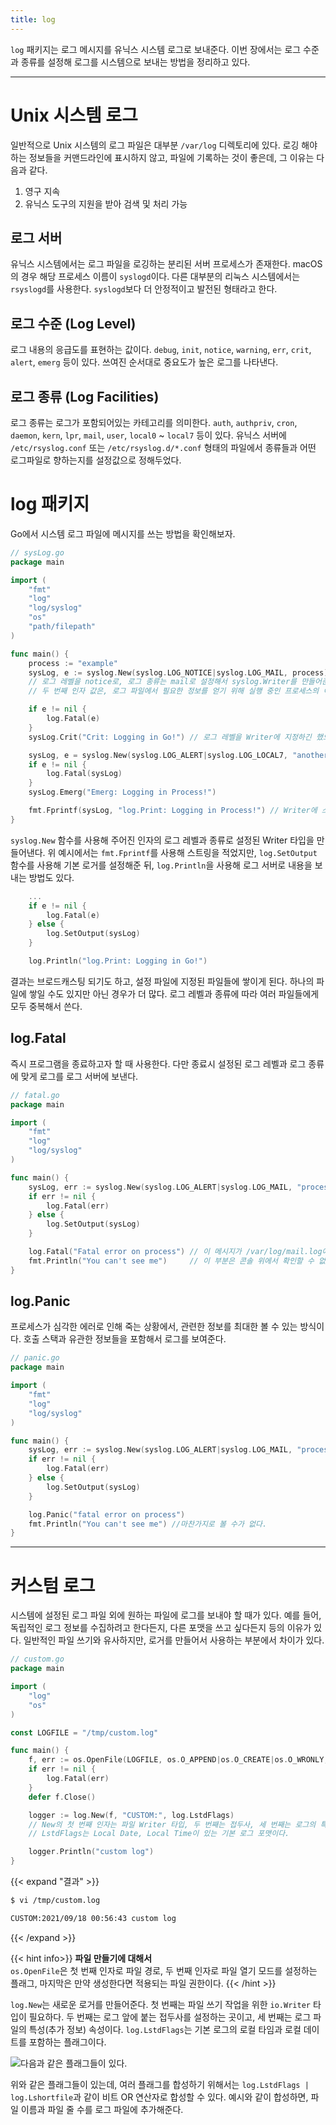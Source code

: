 ```yaml
---
title: log
---
```


`log` 패키지는 로그 메시지를 유닉스 시스템 로그로 보내준다. 이번 장에서는 로그 수준과 종류를 설정해 로그를 시스템으로 보내는 방법을 정리하고 있다.

---

# Unix 시스템 로그

일반적으로 Unix 시스템의 로그 파일은 대부분 `/var/log` 디렉토리에 있다. 로깅 해야 하는 정보들을 커맨드라인에 표시하지 않고, 파일에 기록하는 것이 좋은데, 그 이유는 다음과 같다.

1. 영구 지속
2. 유닉스 도구의 지원을 받아 검색 및 처리 가능

## 로그 서버
유닉스 시스템에서는 로그 파일을 로깅하는 분리된 서버 프로세스가 존재한다. macOS의 경우 해당 프로세스 이름이 `syslogd`이다. 다른 대부분의 리눅스 시스템에서는 `rsyslogd`를 사용한다. `syslogd`보다 더 안정적이고 발전된 형태라고 한다.

## 로그 수준 (Log Level)
로그 내용의 응급도를 표현하는 값이다. `debug`, `init`, `notice`, `warning`, `err`, `crit`, `alert`, `emerg` 등이 있다. 쓰여진 순서대로 중요도가 높은 로그를 나타낸다.

## 로그 종류 (Log Facilities)
로그 종류는 로그가 포함되어있는 카테고리를 의미한다. `auth`, `authpriv`, `cron`, `daemon`, `kern`, `lpr`, `mail`, `user`, `local0` ~ `local7` 등이 있다. 유닉스 서버에 `/etc/rsyslog.conf` 또는 `/etc/rsyslog.d/*.conf` 형태의 파일에서 종류들과 어떤 로그파일로 향하는지를 설정값으로 정해두었다.

# log 패키지

Go에서 시스템 로그 파일에 메시지를 쓰는 방법을 확인해보자.

```go
// sysLog.go
package main

import (
	"fmt"
	"log"
	"log/syslog"
	"os"
	"path/filepath"
)

func main() {
	process := "example"
	sysLog, e := syslog.New(syslog.LOG_NOTICE|syslog.LOG_MAIL, process) 
    // 로그 레벨을 notice로, 로그 종류는 mail로 설정해서 syslog.Writer를 만들어준다.
    // 두 번째 인자 값은, 로그 파일에서 필요한 정보를 얻기 위해 실행 중인 프로세스의 이름이 들어가는 것이 좋다.

	if e != nil {
		log.Fatal(e)
	}
	sysLog.Crit("Crit: Logging in Go!") // 로그 레벨을 Writer에 지정하긴 했으나, 다른 우선 순위로 메시지를 보내는 것도 허용함

	sysLog, e = syslog.New(syslog.LOG_ALERT|syslog.LOG_LOCAL7, "another " +  process) // 같은 프로그램 내에서 sysLog Writer를 여러번 만들 수 있다.
	if e != nil {
		log.Fatal(sysLog)
	}
	sysLog.Emerg("Emerg: Logging in Process!")

	fmt.Fprintf(sysLog, "log.Print: Logging in Process!") // Writer에 스트링을 씀으로써, New의 Writer에서 지정한 메시지 형식으로 로그 기록
}
```

`syslog.New` 함수를 사용해 주어진 인자의 로그 레벨과 종류로 설정된 Writer 타입을 만들어낸다. 위 예시에서는 `fmt.Fprintf`를 사용해 스트링을 적었지만, `log.SetOutput` 함수를 사용해 기본 로거를 설정해준 뒤, `log.Println`을 사용해 로그 서버로 내용을 보내는 방법도 있다.

```go 
    ...
    if e != nil {
        log.Fatal(e)
    } else {
        log.SetOutput(sysLog)
    }

    log.Println("log.Print: Logging in Go!")
```

결과는 브로드캐스팅 되기도 하고, 설정 파일에 지정된 파일들에 쌓이게 된다. 하나의 파일에 쌓일 수도 있지만 아닌 경우가 더 많다. 로그 레벨과 종류에 따라 여러 파일들에게 모두 중복해서 쓴다.

## log.Fatal

즉시 프로그램을 종료하고자 할 때 사용한다. 다만 종료시 설정된 로그 레벨과 로그 종류에 맞게 로그를 로그 서버에 보낸다.

```go
// fatal.go
package main

import (
	"fmt"
	"log"
	"log/syslog"
)

func main() {
	sysLog, err := syslog.New(syslog.LOG_ALERT|syslog.LOG_MAIL, "process")
	if err != nil {
		log.Fatal(err)
	} else {
		log.SetOutput(sysLog)
	}

	log.Fatal("Fatal error on process") // 이 메시지가 /var/log/mail.log에 찍혀있다.
	fmt.Println("You can't see me")     // 이 부분은 콘솔 위에서 확인할 수 없다.
}
```

## log.Panic

프로세스가 심각한 에러로 인해 죽는 상황에서, 관련한 정보를 최대한 볼 수 있는 방식이다. 호출 스택과 유관한 정보들을 포함해서 로그를 보여준다.

```go
// panic.go
package main

import (
	"fmt"
	"log"
	"log/syslog"
)

func main() {
	sysLog, err := syslog.New(syslog.LOG_ALERT|syslog.LOG_MAIL, "process")
	if err != nil {
		log.Fatal(err)
	} else {
		log.SetOutput(sysLog)
	}

	log.Panic("fatal error on process")
	fmt.Println("You can't see me") //마찬가지로 볼 수가 없다.
}
```

---

# 커스텀 로그

시스템에 설정된 로그 파일 외에 원하는 파일에 로그를 보내야 할 때가 있다. 예를 들어, 독립적인 로그 정보를 수집하려고 한다든지, 다른 포맷을 쓰고 싶다든지 등의 이유가 있다. 일반적인 파일 쓰기와 유사하지만, 로거를 만들어서 사용하는 부분에서 차이가 있다.

```go
// custom.go
package main

import (
	"log"
	"os"
)

const LOGFILE = "/tmp/custom.log"

func main() {
	f, err := os.OpenFile(LOGFILE, os.O_APPEND|os.O_CREATE|os.O_WRONLY, 0644)
	if err != nil {
		log.Fatal(err)
	}
	defer f.Close()

	logger := log.New(f, "CUSTOM:", log.LstdFlags)
	// New의 첫 번째 인자는 파일 Writer 타입, 두 번째는 접두사, 세 번째는 로그의 특성들을 추가해준다.
	// LstdFlags는 Local Date, Local Time이 있는 기본 로그 포맷이다.

	logger.Println("custom log")
}
```

{{< expand "결과" >}}
```sh
$ vi /tmp/custom.log

CUSTOM:2021/09/18 00:56:43 custom log
```
{{< /expand >}}

{{< hint info>}}
**파일 만들기에 대해서**  
`os.OpenFile`은 첫 번째 인자로 파일 경로, 두 번째 인자로 파일 열기 모드를 설정하는 플래그, 마지막은 만약 생성한다면 적용되는 파일 권한이다.
{{< /hint >}}

`log.New`는 새로운 로거를 만들어준다. 첫 번째는 파일 쓰기 작업을 위한 `io.Writer` 타입이 필요하다. 두 번째는 로그 앞에 붙는 접두사를 설정하는 곳이고, 세 번째는 로그 파일의 특성(추가 정보) 속성이다. `log.LstdFlags`는 기본 로그의 로컬 타임과 로컬 데이트를 포함하는 플래그이다.

![다음과 같은 플래그들이 있다.](/dive-into-go/images/libraries/log/custom/01.png)

위와 같은 플래그들이 있는데, 여러 플래그를 합성하기 위해서는 `log.LstdFlags | log.Lshortfile`과 같이 비트 OR 연산자로 합성할 수 있다. 예시와 같이 합성하면, 파일 이름과 파일 줄 수를 로그 파일에 추가해준다.